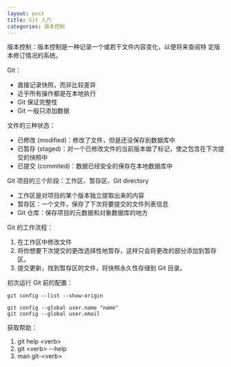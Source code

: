 ```yaml
---
layout: post
title: Git 入门
categories: 版本控制
---
```


版本控制：版本控制是一种记录一个或若干文件内容变化，以便将来查阅特
定版本修订情况的系统。

Git：
* 直接记录快照，而非比较差异
* 近乎所有操作都是在本地执行
* Git 保证完整性
* Git 一般只添加数据

文件的三种状态：
* 已修改 (modified)：修改了文件，但是还没保存到数据库中
* 已暂存 (staged)：对一个已修改文件的当前版本做了标记，使之包含在下次提交的快照中
* 已提交 (commited)：数据已经安全的保存在本地数据库中

Git 项目的三个阶段：工作区、暂存区、Git directory
* 工作区是对项目的某个版本独立提取出来的内容
* 暂存区：一个文件，保存了下次将要提交的文件列表信息
* Git 仓库：保存项目的元数据和对象数据库的地方

Git 的工作流程：
1. 在工作区中修改文件
2. 将你想要下次提交的更改选择性地暂存，这样只会将更改的部分添加到暂存区。
3. 提交更新，找到暂存区的文件，将快照永久性存储到 Git 目录。

初次运行 Git 前的配置：
~~~
git config --list --show-origin

git config --global user.name "name"
git config --global user.email 
~~~

获取帮助：
1. git help \<verb>
2. git \<verb> --help
3. man git-\<verb>

